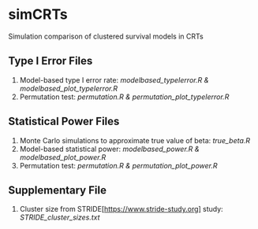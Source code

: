 # simCRTs
Simulation comparison of clustered survival models in CRTs

## Type I Error Files
1. Model-based type I error rate: *modelbased_typeIerror.R & modelbased_plot_typeIerror.R*
2. Permutation test: *permutation.R & permutation_plot_typeIerror.R*

## Statistical Power Files
1. Monte Carlo simulations to approximate true value of beta: *true_beta.R*
2. Model-based statistical power: *modelbased_power.R & modelbased_plot_power.R*
3. Permutation test: *permutation.R & permutation_plot_power.R*

## Supplementary File
1. Cluster size from STRIDE[https://www.stride-study.org] study: *STRIDE_cluster_sizes.txt*

